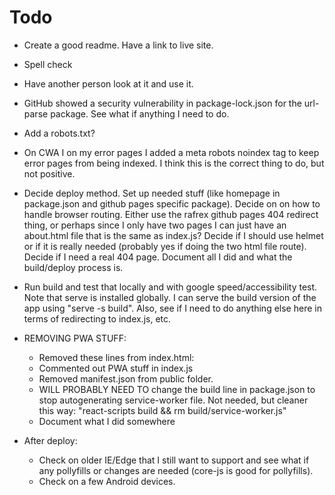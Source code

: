 # Todo

- Create a good readme. Have a link to live site.
- Spell check
- Have another person look at it and use it.

- GitHub showed a security vulnerability in package-lock.json for the url-parse package. See what if anything I need to do.


- Add a robots.txt?
- On CWA I on my error pages I added a meta robots noindex tag to keep error pages from being indexed. I think this is the correct thing to do, but not positive.


- Decide deploy method. Set up needed stuff (like homepage in package.json and github pages specific package). Decide on on how to handle browser routing. Either use the rafrex github pages 404 redirect thing, or perhaps since I only have two pages I can just have an about.html file that is the same as index.js? Decide if I should use helmet or if it is really needed (probably yes if doing the two html file route). Decide if I need a real 404 page. Document all I did and what the build/deploy process is.

- Run build and test that locally and with google speed/accessibility test. Note that serve is installed globally. I can serve the build version of the app using "serve -s build". Also, see if I need to do anything else here in terms of redirecting to index.js, etc.


- REMOVING PWA STUFF:
  - Removed these lines from index.html:    <!--
        manifest.json provides metadata used when your web app is added to the
        homescreen on Android. See https://developers.google.com/web/fundamentals/engage-and-retain/web-app-manifest/
      --> <link rel="manifest" href="%PUBLIC_URL%/manifest.json">
  - Commented out PWA stuff in index.js
  - Removed manifest.json from public folder.
  - WILL PROBABLY NEED TO change the build line in package.json to stop autogenerating service-worker file. Not needed, but cleaner this way: "react-scripts build && rm build/service-worker.js"
  - Document what I did somewhere

- After deploy:
  - Check on older IE/Edge that I still want to support and see what if any pollyfills or changes are needed (core-js is good for pollyfills).
  - Check on a few Android devices.
